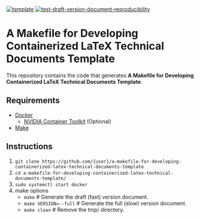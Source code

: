[![template](http://img.shields.io/badge/template-EEE0B1.svg)](https://github.com/pbizopoulos/a-makefile-for-developing-containerized-latex-technical-documents-template)
[![test-draft-version-document-reproducibility](https://github.com/pbizopoulos/a-makefile-for-developing-containerized-latex-technical-documents-template/workflows/test-draft-version-document-reproducibility/badge.svg)](https://github.com/pbizopoulos/a-makefile-for-developing-containerized-latex-technical-documents-template/actions?query=workflow%3Atest-draft-version-document-reproducibility)

# A Makefile for Developing Containerized LaTeX Technical Documents Template
This repository contains the code that generates **A Makefile for Developing Containerized LaTeX Technical Documents Template**.

## Requirements
- [Docker](https://docs.docker.com/get-docker/)
    - [NVIDIA Container Toolkit](https://docs.nvidia.com/datacenter/cloud-native/container-toolkit/install-guide.html#setting-up-nvidia-container-toolkit) (Optional)
- [Make](https://www.gnu.org/software/make/)

## Instructions
1. `git clone https://github.com/{user}/a-makefile-for-developing-containerized-latex-technical-documents-template`
2. `cd a-makefile-for-developing-containerized-latex-technical-documents-template/`
3. `sudo systemctl start docker`
4. make options
    - `make` # Generate the draft (fast) version document.
    - `make VERSION=--full` # Generate the full (slow) version document.
    - `make clean` # Remove the tmp/ directory.
